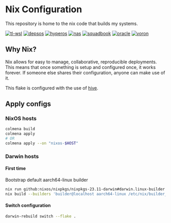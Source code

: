# Nix Configuration

This repository is home to the nix code that builds my systems.

<!-- Disable octoprint for now -->
<!-- [![octoprint](https://img.shields.io/cirrus/github/truelecter/hive?label=octoprint&logo=nixos&logoColor=white&task=Build%20octoprint)][octoprint] -->

[![tl-wsl](https://img.shields.io/github/actions/workflow/status/truelecter/hive/build-tl-wsl.yaml?event=push&logo=nixos&logoColor=white&label=tl-wsl)][tl-wsl]
[![depsos](https://img.shields.io/github/actions/workflow/status/truelecter/hive/build-depsos.yaml?event=push&logo=nixos&logoColor=white&label=depsos)][depsos]
[![hyperos](https://img.shields.io/github/actions/workflow/status/truelecter/hive/build-hyperos.yaml?event=push&logo=nixos&logoColor=white&label=hyperos)][hyperos]
[![nas](https://img.shields.io/github/actions/workflow/status/truelecter/hive/build-nas.yaml?event=push&logo=nixos&logoColor=white&label=nas)][nas]
[![squadbook](https://img.shields.io/github/actions/workflow/status/truelecter/hive/build-squadbook.yaml?event=push&logo=nixos&logoColor=white&label=squadbook)][squadbook]
[![oracle](https://img.shields.io/circleci/build/github/truelecter/hive/master?logo=nixos&logoColor=white&label=oracle)][oracle]
[![voron](https://img.shields.io/circleci/build/github/truelecter/hive/master?logo=nixos&logoColor=white&label=voron)][voron]

## Why Nix?

Nix allows for easy to manage, collaborative, reproducible deployments. This means that once something is setup and configured once, it works forever. If someone else shares their configuration, anyone can make use of it.

This flake is configured with the use of [hive][hive].

## Apply configs

### NixOS hosts

```bash
colmena build
colmena apply
# OR
colmena apply --on "nixos-$HOST"
```

### Darwin hosts

#### First time

Bootstrap default aarch64-linux builder

```bash
nix run github:nixos/nixpkgs/nixpkgs-23.11-darwin#darwin.linux-builder
nix build --builders 'builder@localhost aarch64-linux /etc/nix/builder_ed25519' github:truelecter/hive#squadbook
```

#### Switch configuration

```bash
darwin-rebuild switch --flake .
```

[hive]: https://github.com/divnix/hive

<!-- [octoprint]: <https://cirrus-ci.com/github/truelecter/infra/> -->
<!-- GitHub Actions -->

[tl-wsl]: https://github.com/truelecter/hive/actions/workflows/build-tl-wsl.yaml
[depsos]: https://github.com/truelecter/hive/actions/workflows/build-depsos.yaml
[hyperos]: https://github.com/truelecter/hive/actions/workflows/build-hyperos.yaml
[nas]: https://github.com/truelecter/hive/actions/workflows/build-nas.yaml
[squadbook]: https://github.com/truelecter/hive/actions/workflows/build-squadbook.yaml

<!-- CirrusCI -->


<!-- CircleCI -->

[voron]: https://app.circleci.com/pipelines/github/truelecter/hive?branch=master
[oracle]: https://app.circleci.com/pipelines/github/truelecter/hive?branch=master
